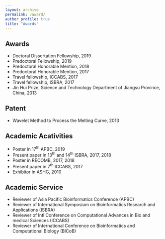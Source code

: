 ```yaml
---
layout: archive
permalink: /award/
author_profile: true
title: "Awards"
---
```



Awards
------
* Doctoral Dissertation Fellowship, 2019
* Predoctoral Fellowship, 2019
* Predoctoral Honorable Mention, 2018
* Predoctoral Honorable Mention, 2017
* Travel fellowship, ICCABS, 2017
* Travel fellowship, ISBRA, 2017
* Jin Hui Prize, Science and Technology Department of Jiangsu Province, China, 2013


Patent
------
* Wavelet Method to Process the Melting Curve, 2013


Academic Acativities
------
* Poster in 17<sup>th</sup> APBC, 2019
* Present paper in 13<sup>th</sup> and 14<sup>th</sup> ISBRA, 2017, 2018
* Poster in RECOMB, 2017, 2018
* Present paper in 7<sup>th</sup> ICCABS, 2017
* Exhibitor in ASHG, 2010

Academic Service
------
* Reviewer of Asia Pacific Bioinformatics Conference (APBC)
* Reviewer of International Symposium on Bioinformatics Research and Applications (ISBRA)
* Reviewer of Intl Conference on Computational Advances in Bio and medical Sciences (ICCABS)
* Reviewer of International Conference on Bioinformatics and Computational Biology (BICoB)




